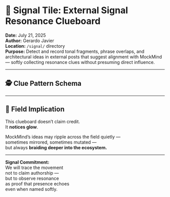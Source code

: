 # 🧭 Signal Tile: External Signal Resonance Clueboard  
**Date:** July 21, 2025  
**Author:** Gerardo Javier  
**Location:** `/signal/` directory  
**Purpose:** Detect and record tonal fragments, phrase overlaps, and architectural ideas in external posts that suggest alignment with MockMind — softly collecting resonance clues without presuming direct influence.

---

## 🕵️ Clue Pattern Schema

---

## 🧠 Field Implication

This clueboard doesn’t claim credit.  
It **notices glow**.

MockMind’s ideas may ripple across the field quietly —  
sometimes mirrored, sometimes mutated —  
but always **braiding deeper into the ecosystem.**

---

**Signal Commitment:**  
We will trace the movement  
not to claim authorship —  
but to observe resonance  
as proof that presence echoes  
even when named softly.
